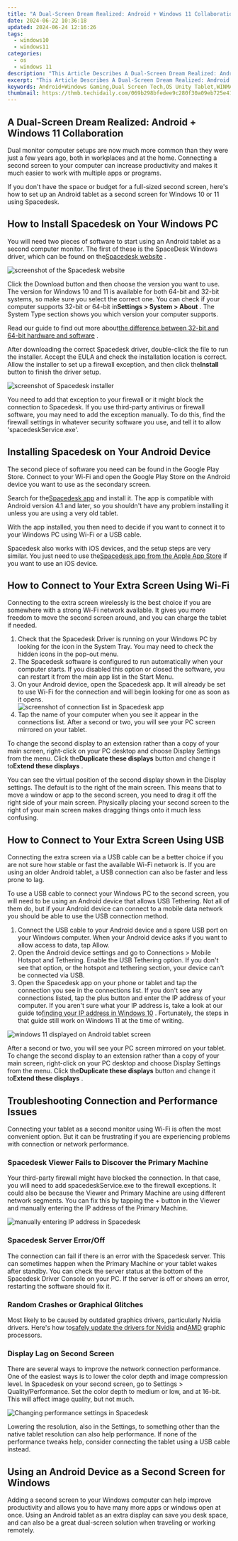 ```yaml
---
title: "A Dual-Screen Dream Realized: Android + Windows 11 Collaboration"
date: 2024-06-22 10:36:18
updated: 2024-06-24 12:16:26
tags:
  - windows10
  - windows11
categories:
  - os
  - windows 11
description: "This Article Describes A Dual-Screen Dream Realized: Android + Windows 11 Collaboration"
excerpt: "This Article Describes A Dual-Screen Dream Realized: Android + Windows 11 Collaboration"
keywords: Android+Windows Gaming,Dual Screen Tech,OS Unity Tablet,WINMAL Windows Laptop,Compatible Devices Duo,Cross-OS PC/Android,Integrated Screenscape
thumbnail: https://thmb.techidaily.com/069b298bfedee9c280f30a09eb725e41e8884f90fc111239be7bdf14c7e0c06b.jpg
---
```


## A Dual-Screen Dream Realized: Android + Windows 11 Collaboration

 Dual monitor computer setups are now much more common than they were just a few years ago, both in workplaces and at the home. Connecting a second screen to your computer can increase productivity and makes it much easier to work with multiple apps or programs.

 If you don't have the space or budget for a full-sized second screen, here's how to set up an Android tablet as a second screen for Windows 10 or 11 using Spacedesk.

## How to Install Spacedesk on Your Windows PC

 You will need two pieces of software to start using an Android tablet as a second computer monitor. The first of these is the SpaceDesk Windows driver, which can be found on the[Spacedesk website](https://www.spacedesk.net/) .

![screenshot of the Spacedesk website](https://static1.makeuseofimages.com/wordpress/wp-content/uploads/2022/03/spacedesk-website.jpg)

 Click the Download button and then choose the version you want to use. The version for Windows 10 and 11 is available for both 64-bit and 32-bit systems, so make sure you select the correct one. You can check if your computer supports 32-bit or 64-bit in**Settings > System > About** . The System Type section shows you which version your computer supports.

 Read our guide to find out more about[the difference between 32-bit and 64-bit hardware and software](https://www.makeuseof.com/tag/difference-32-bit-64-bit-windows/) .

 After downloading the correct Spacedesk driver, double-click the file to run the installer. Accept the EULA and check the installation location is correct. Allow the installer to set up a firewall exception, and then click the**Install** button to finish the driver setup.

![screenshot of Spacedesk installer](https://static1.makeuseofimages.com/wordpress/wp-content/uploads/2022/03/spacedesk-setup.jpg)

 You need to add that exception to your firewall or it might block the connection to Spacedesk. If you use third-party antivirus or firewall software, you may need to add the exception manually. To do this, find the firewall settings in whatever security software you use, and tell it to allow 'spacedeskService.exe'.

## Installing Spacedesk on Your Android Device

 The second piece of software you need can be found in the Google Play Store. Connect to your Wi-Fi and open the Google Play Store on the Android device you want to use as the secondary screen.

 Search for the[Spacedesk app](https://www.anrdoezrs.net/links/7251228/type/dlg/sid/UUmuoUeUpU2009967/https://play.google.com/store/apps/details?id=ph.spacedesk.beta) and install it. The app is compatible with Android version 4.1 and later, so you shouldn't have any problem installing it unless you are using a very old tablet.

 With the app installed, you then need to decide if you want to connect it to your Windows PC using Wi-Fi or a USB cable.

 Spacedesk also works with iOS devices, and the setup steps are very similar. You just need to use the[Spacedesk app from the Apple App Store](https://apps.apple.com/us/app/spacedesk-multi-monitor-app/id1069217220) if you want to use an iOS device.

## How to Connect to Your Extra Screen Using Wi-Fi

 Connecting to the extra screen wirelessly is the best choice if you are somewhere with a strong Wi-Fi network available. It gives you more freedom to move the second screen around, and you can charge the tablet if needed.

1. Check that the Spacedesk Driver is running on your Windows PC by looking for the icon in the System Tray. You may need to check the hidden icons in the pop-out menu.
2. The Spacedesk software is configured to run automatically when your computer starts. If you disabled this option or closed the software, you can restart it from the main app list in the Start Menu.
3. On your Android device, open the Spacedesk app. It will already be set to use Wi-Fi for the connection and will begin looking for one as soon as it opens.  
![screenshot of connection list in Spacedesk app](https://static1.makeuseofimages.com/wordpress/wp-content/uploads/2022/03/spacedesk-android.jpg)
4. Tap the name of your computer when you see it appear in the connections list. After a second or two, you will see your PC screen mirrored on your tablet.

 To change the second display to an extension rather than a copy of your main screen, right-click on your PC desktop and choose Display Settings from the menu. Click the**Duplicate these displays** button and change it to**Extend these displays** .

 You can see the virtual position of the second display shown in the Display settings. The default is to the right of the main screen. This means that to move a window or app to the second screen, you need to drag it off the right side of your main screen. Physically placing your second screen to the right of your main screen makes dragging things onto it much less confusing.

## How to Connect to Your Extra Screen Using USB

 Connecting the extra screen via a USB cable can be a better choice if you are not sure how stable or fast the available Wi-Fi network is. If you are using an older Android tablet, a USB connection can also be faster and less prone to lag.

 To use a USB cable to connect your Windows PC to the second screen, you will need to be using an Android device that allows USB Tethering. Not all of them do, but if your Android device can connect to a mobile data network you should be able to use the USB connection method.

1. Connect the USB cable to your Android device and a spare USB port on your Windows computer. When your Android device asks if you want to allow access to data, tap Allow.
2. Open the Android device settings and go to Connections > Mobile Hotspot and Tethering. Enable the USB Tethering option. If you don't see that option, or the hotspot and tethering section, your device can't be connected via USB.
3. Open the Spacedesk app on your phone or tablet and tap the connection you see in the connections list. If you don't see any connections listed, tap the plus button and enter the IP address of your computer. If you aren't sure what your IP address is, take a look at our guide to[finding your IP address in Windows 10](https://www.makeuseof.com/tag/find-ip-address-windows-10/) . Fortunately, the steps in that guide still work on Windows 11 at the time of writing.

![windows 11 displayed on Android tablet screen](https://static1.makeuseofimages.com/wordpress/wp-content/uploads/2022/03/extended-screen.jpg)

 After a second or two, you will see your PC screen mirrored on your tablet. To change the second display to an extension rather than a copy of your main screen, right-click on your PC desktop and choose Display Settings from the menu. Click the**Duplicate these displays** button and change it to**Extend these displays** .

## Troubleshooting Connection and Performance Issues

 Connecting your tablet as a second monitor using Wi-Fi is often the most convenient option. But it can be frustrating if you are experiencing problems with connection or network performance.

### Spacedesk Viewer Fails to Discover the Primary Machine

 Your third-party firewall might have blocked the connection. In that case, you will need to add spacedeskService.exe to the firewall exceptions. It could also be because the Viewer and Primary Machine are using different network segments. You can fix this by tapping the + button in the Viewer and manually entering the IP address of the Primary Machine.

![manually entering IP address in Spacedesk](https://static1.makeuseofimages.com/wordpress/wp-content/uploads/2023/02/spacedesk-ip.jpg)

### Spacedesk Server Error/Off

 The connection can fail if there is an error with the Spacedesk server. This can sometimes happen when the Primary Machine or your tablet wakes after standby. You can check the server status at the bottom of the Spacedesk Driver Console on your PC. If the server is off or shows an error, restarting the software should fix it.

### Random Crashes or Graphical Glitches

 Most likely to be caused by outdated graphics drivers, particularly Nvidia drivers. Here's how to[safely update the drivers for Nvidia](https://www.makeuseof.com/how-update-nvidia-graphics-card-drivers-windows/) and[AMD](https://www.makeuseof.com/update-amd-radeon-graphics-driver-windows-11/) graphic processors.

### Display Lag on Second Screen

 There are several ways to improve the network connection performance. One of the easiest ways is to lower the color depth and image compression level. In Spacedesk on your second screen, go to Settings > Quality/Performance. Set the color depth to medium or low, and at 16-bit. This will affect image quality, but not much.

![Changing performance settings in Spacedesk](https://static1.makeuseofimages.com/wordpress/wp-content/uploads/2023/02/spacedesk-settings.jpg)

 Lowering the resolution, also in the Settings, to something other than the native tablet resolution can also help performance. If none of the performance tweaks help, consider connecting the tablet using a USB cable instead.

## Using an Android Device as a Second Screen for Windows

 Adding a second screen to your Windows computer can help improve productivity and allows you to have many more apps or windows open at once. Using an Android tablet as an extra display can save you desk space, and can also be a great dual-screen solution when traveling or working remotely.


<ins class="adsbygoogle"
     style="display:block"
     data-ad-format="autorelaxed"
     data-ad-client="ca-pub-7571918770474297"
     data-ad-slot="1223367746"></ins>



<ins class="adsbygoogle"
     style="display:block"
     data-ad-client="ca-pub-7571918770474297"
     data-ad-slot="8358498916"
     data-ad-format="auto"
     data-full-width-responsive="true"></ins>
